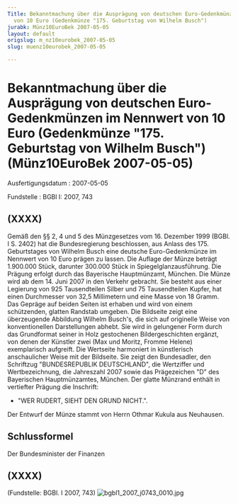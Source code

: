 ```yaml
---
Title: Bekanntmachung über die Ausprägung von deutschen Euro-Gedenkmünzen im Nennwert
  von 10 Euro (Gedenkmünze "175. Geburtstag von Wilhelm Busch")
jurabk: Münz10EuroBek 2007-05-05
layout: default
origslug: m_nz10eurobek_2007-05-05
slug: muenz10eurobek_2007-05-05

---
```


# Bekanntmachung über die Ausprägung von deutschen Euro-Gedenkmünzen im Nennwert von 10 Euro (Gedenkmünze "175. Geburtstag von Wilhelm Busch") (Münz10EuroBek 2007-05-05)

Ausfertigungsdatum
:   2007-05-05

Fundstelle
:   BGBl I: 2007, 743

## (XXXX)

Gemäß den §§ 2, 4 und 5 des Münzgesetzes vom 16. Dezember 1999 (BGBl.
I S. 2402) hat die Bundesregierung beschlossen, aus Anlass des 175.
Geburtstages von Wilhelm Busch eine deutsche Euro-Gedenkmünze im
Nennwert von 10 Euro prägen zu lassen.
Die Auflage der Münze beträgt 1.900.000 Stück, darunter 300.000 Stück
in Spiegelglanzausführung. Die Prägung erfolgt durch das Bayerische
Hauptmünzamt, München.
Die Münze wird ab dem 14. Juni 2007 in den Verkehr gebracht. Sie
besteht aus einer Legierung von 925 Tausendteilen Silber und 75
Tausendteilen Kupfer, hat einen Durchmesser von 32,5 Millimetern und
eine Masse von 18 Gramm. Das Gepräge auf beiden Seiten ist erhaben und
wird von einem schützenden, glatten Randstab umgeben.
Die Bildseite zeigt eine überzeugende Abbildung Wilhelm Busch's, die
sich auf originelle Weise von konventionellen Darstellungen abhebt.
Sie wird in gelungener Form durch das Grundformat seiner in Holz
gestochenen Bildergeschichten ergänzt, von denen der Künstler zwei
(Max und Moritz, Fromme Helene) exemplarisch aufgreift.
Die Wertseite harmoniert in künstlerisch anschaulicher Weise mit der
Bildseite. Sie zeigt den Bundesadler, den Schriftzug "BUNDESREPUBLIK
DEUTSCHLAND", die Wertziffer und Wertbezeichnung, die Jahreszahl 2007
sowie das Prägezeichen "D" des Bayerischen Hauptmünzamtes, München.
Der glatte Münzrand enthält in vertiefter Prägung die Inschrift:

*   "WER RUDERT, SIEHT DEN GRUND NICHT.".



Der Entwurf der Münze stammt von Herrn Othmar Kukula aus Neuhausen.

## Schlussformel

Der Bundesminister der Finanzen

## (XXXX)

(Fundstelle: BGBl. I 2007, 743)
![bgbl1_2007_j0743_0010.jpg](bgbl1_2007_j0743_0010.jpg)
